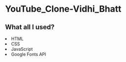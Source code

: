# YouTube_Clone-Vidhi_Bhatt

<h2>What all I used? </h2>
<li>HTML</li>
<li>CSS</li>
<li>JavaScript</li>
<li>Google Fonts API</li>
